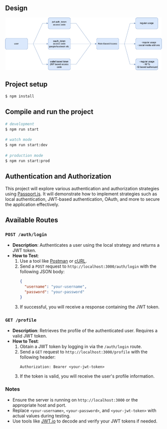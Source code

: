 ## Design
![System Design](https://github.com/rajeshsatpathy1/auth-service/blob/main/auth_service.drawio.png)

## Project setup

```bash
$ npm install
```

## Compile and run the project

```bash
# development
$ npm run start

# watch mode
$ npm run start:dev

# production mode
$ npm run start:prod
```

## Authentication and Authorization

This project will explore various authentication and authorization strategies using [Passport.js](http://www.passportjs.org/). It will demonstrate how to implement strategies such as local authentication, JWT-based authentication, OAuth, and more to secure the application effectively.

## Available Routes

### `POST /auth/login`
- **Description**: Authenticates a user using the local strategy and returns a JWT token.
- **How to Test**:
  1. Use a tool like [Postman](https://www.postman.com/) or [cURL](https://curl.se/).
  2. Send a `POST` request to `http://localhost:3000/auth/login` with the following JSON body:
     ```json
     {
       "username": "your-username",
       "password": "your-password"
     }
     ```
  3. If successful, you will receive a response containing the JWT token.

### `GET /profile`
- **Description**: Retrieves the profile of the authenticated user. Requires a valid JWT token.
- **How to Test**:
  1. Obtain a JWT token by logging in via the `/auth/login` route.
  2. Send a `GET` request to `http://localhost:3000/profile` with the following header:
     ```
     Authorization: Bearer <your-jwt-token>
     ```
  3. If the token is valid, you will receive the user's profile information.

### Notes
- Ensure the server is running on `http://localhost:3000` or the appropriate host and port.
- Replace `<your-username>`, `<your-password>`, and `<your-jwt-token>` with actual values during testing.
- Use tools like [JWT.io](https://jwt.io/) to decode and verify your JWT tokens if needed.
